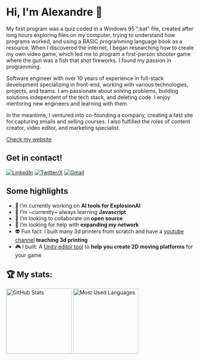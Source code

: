 # Hi, I'm Alexandre 👋

My first program was a quiz coded in a Windows 95 ".bat" file, created after long hours exploring files on my computer, trying to understand how programs worked, and using a BASIC programming language book as a resource. When I discovered the internet, I began researching how to create my own video game, which led me to program a first-person shooter game where the gun was a fish that shot fireworks. I found my passion in programming.

Software engineer with over 10 years of experience in full-stack development specializing in front-end, working with various technologies, projects, and teams. I am passionate about solving problems, building solutions independent of the tech stack, and deleting code. I enjoy mentoring new engineers and learning with them.

In the meantime, I ventured into co-founding a company, creating a fast site for capturing emails and selling courses. I also fulfilled the roles of content creator, video editor, and marketing specialist.

[Check my website](https://apbetioli.github.io)

## Get in contact!

[![LinkedIn](https://skillicons.dev/icons?i=linkedin)](https://www.linkedin.com/in/apbetioli/)
[![Twitter/X](https://skillicons.dev/icons?i=twitter)](https://twitter.com/apbetioli)
[![Gmail](https://skillicons.dev/icons?i=gmail)](mailto:apbetioli@gmail.com)

## Some highlights

- 🔭 I’m currently working on **AI tools for ExplosionAI**
- 🌱 I’m ~currently~ always learning **Javascript**
- 👯 I’m looking to collaborate on **open source**
- 🤔 I’m looking for help with **expanding my network**
- 👽 Fun fact: I built many 3d printers from scratch and have a [youtube channel](https://www.youtube.com/channel/UCsW8AqQR62iwXoiWYfe-ovA) **teaching 3d printing**
- 🎮 I built: A [Unity editor tool](https://assetstore.unity.com/packages/tools/level-design/moving-platform-maker-2d-71886) to **help you create 2D moving platforms** for your game

<!--
## 📖 Read my blog:

<p>
<a target="_blank"href="https://dev.to/abetioli"><img alt="dev.to" src="https://img.shields.io/badge/dev.to-0A0A0A?style=for-the-badge&logo=dev.to&logoColor=white" /></a>
</p>
-->

## 🏆 My stats:

<p>
<img height=175 alt="GitHub Stats" src="https://github-readme-stats.vercel.app/api?username=apbetioli&show_icons=true&count_private=true&theme=transparent&rank_icon=github&hide=contribs" />
<img height=175 alt="Most Used Languages" src="https://github-readme-stats.vercel.app/api/top-langs/?username=apbetioli&layout=compact&theme=transparent&update=3" />
</p>

